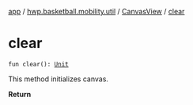 [app](../../index.md) / [hwp.basketball.mobility.util](../index.md) / [CanvasView](index.md) / [clear](.)

# clear

`fun clear(): `[`Unit`](https://kotlinlang.org/api/latest/jvm/stdlib/kotlin/-unit/index.html)

This method initializes canvas.

**Return**

